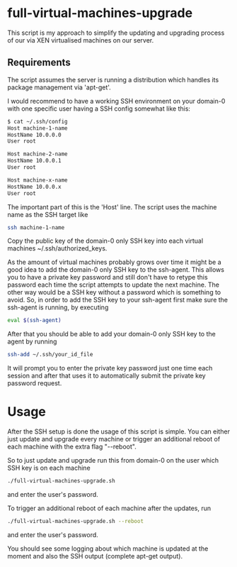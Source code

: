 # full-virtual-machines-upgrade

This script is my approach to simplify the updating and upgrading process of our via XEN virtualised machines on our server.

## Requirements

The script assumes the server is running a distribution which handles its package management via 'apt-get'.

I would recommend to have a working SSH environment on your domain-0 with one specific user having a SSH config somewhat like this:

```bash
$ cat ~/.ssh/config
Host machine-1-name
HostName 10.0.0.0
User root

Host machine-2-name
HostName 10.0.0.1
User root

Host machine-x-name
HostName 10.0.0.x
User root
```

The important part of this is the 'Host' line. The script uses the machine name as the SSH target like

```bash
ssh machine-1-name
```

Copy the public key of the domain-0 only SSH key into each virtual machines ~/.ssh/authorized_keys.

As the amount of virtual machines probably grows over time it might be a good idea to add the domain-0 only SSH key to the ssh-agent. This allows you to have a private key password and still don't have to retype this password each time the script attempts to update the next machine. The other way would be a SSH key without a password which is something to avoid. So, in order to add the SSH key to your ssh-agent first make sure the ssh-agent is running, by executing

```bash
eval $(ssh-agent)
```

After that you should be able to add your domain-0 only SSH key to the agent by running

```bash
ssh-add ~/.ssh/your_id_file
```

It will prompt you to enter the private key password just one time each session and after that uses it to automatically submit the private key password request.

# Usage

After the SSH setup is done the usage of this script is simple. You can either just update and upgrade every machine or trigger an additional reboot of each machine with the extra flag "--reboot".

So to just update and upgrade run this from domain-0 on the user which SSH key is on each machine

```bash
./full-virtual-machines-upgrade.sh
```

and enter the user's password.

To trigger an additional reboot of each machine after the updates, run

```bash
./full-virtual-machines-upgrade.sh --reboot
```

and enter the user's password.

You should see some logging about which machine is updated at the moment and also the SSH output (complete apt-get output).